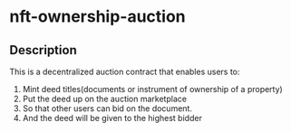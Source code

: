 # nft-ownership-auction

## Description
This is a decentralized auction contract that enables users to:
1. Mint deed titles(documents or instrument of ownership of a property)
2. Put the deed up on the auction marketplace
3. So that other users can bid on the document.
4. And the deed will be given to the highest bidder
